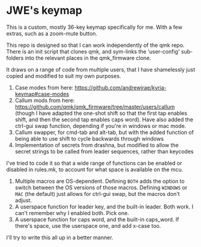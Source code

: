 # JWE's keymap

This is a custom, mostly 36-key keymap specifically for me. With a few extras, such as a zoom-mute button.

This repo is designed so that I can work independently of the qmk repo. There is an init script that clones qmk, and sym-links the 'user-config' sub-folders into the relevant places in the qmk_firmware clone.

It draws on a range of code from multiple users, that I have shamelessly just copied and modified to suit my own purposes.

1. Case modes from here: https://github.com/andrewjrae/kyria-keymap#case-modes
2. Callum mods from here: https://github.com/qmk/qmk_firmware/tree/master/users/callum (though I have adapted the one-shot shift so that the first tap enables shift, and then the second tap enables caps word). Have also added the ctrl-gui swap function, depending if you're in windows or mac mode.
3. Callum swapper, for cmd-tab and alt-tab, but with the added function of being able to use shift to cycle backwards through windows
4. Implementation of secrets from drashna, but modified to allow the secret strings to be called from leader sequences, rather than keycodes

I've tried to code it so that a wide range of functions can be enabled or disabled in rules.mk, to account for what space is available on the mcu. 

1. Multiple macros are OS-dependent. Defining `BOTH` adds the option to switch between the OS versions of those macros. Defining `WINDOWS` or `MAC` (the default) just allows for ctrl-gui swap, but the macros don't adjust.
2. A userspace function for leader key, and the built-in leader. Both work. I can't remember why I enabled both. Pick one.
3. A userspace function for caps word, and the built-in caps_word. If there's space, use the userspace one, and add x-case too. 


I'll try to write this all up in a better manner.
